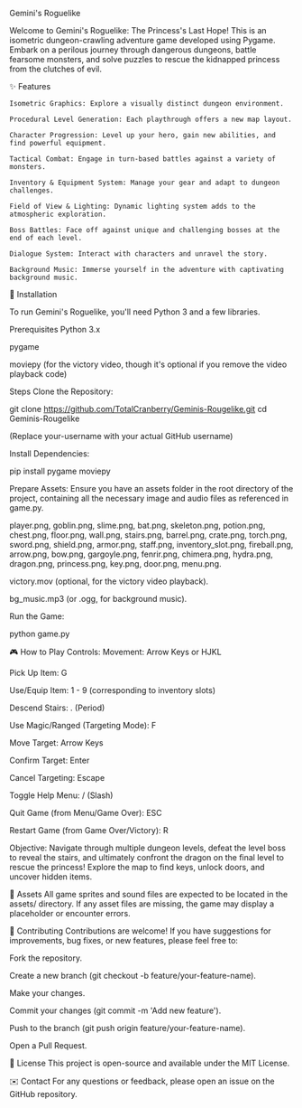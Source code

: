 Gemini's Roguelike

Welcome to Gemini's Roguelike: The Princess's Last Hope! This is an isometric dungeon-crawling adventure game developed using Pygame. Embark on a perilous journey through dangerous dungeons, battle fearsome monsters, and solve puzzles to rescue the kidnapped princess from the clutches of evil.

✨ Features

    Isometric Graphics: Explore a visually distinct dungeon environment.

    Procedural Level Generation: Each playthrough offers a new map layout.

    Character Progression: Level up your hero, gain new abilities, and find powerful equipment.

    Tactical Combat: Engage in turn-based battles against a variety of monsters.

    Inventory & Equipment System: Manage your gear and adapt to dungeon challenges.

    Field of View & Lighting: Dynamic lighting system adds to the atmospheric exploration.

    Boss Battles: Face off against unique and challenging bosses at the end of each level.

    Dialogue System: Interact with characters and unravel the story.

    Background Music: Immerse yourself in the adventure with captivating background music.

🚀 Installation

To run Gemini's Roguelike, you'll need Python 3 and a few libraries.

Prerequisites
Python 3.x

pygame

moviepy (for the victory video, though it's optional if you remove the video playback code)

Steps
Clone the Repository:

git clone https://github.com/TotalCranberry/Geminis-Rougelike.git
cd Geminis-Rougelike

(Replace your-username with your actual GitHub username)

Install Dependencies:

pip install pygame moviepy

Prepare Assets:
Ensure you have an assets folder in the root directory of the project, containing all the necessary image and audio files as referenced in game.py.

player.png, goblin.png, slime.png, bat.png, skeleton.png, potion.png, chest.png, floor.png, wall.png, stairs.png, barrel.png, crate.png, torch.png, sword.png, shield.png, armor.png, staff.png, inventory_slot.png, fireball.png, arrow.png, bow.png, gargoyle.png, fenrir.png, chimera.png, hydra.png, dragon.png, princess.png, key.png, door.png, menu.png.

victory.mov (optional, for the victory video playback).

bg_music.mp3 (or .ogg, for background music).

Run the Game:

python game.py

🎮 How to Play
Controls:
Movement: Arrow Keys or HJKL

Pick Up Item: G

Use/Equip Item: 1 - 9 (corresponding to inventory slots)

Descend Stairs: .  (Period)

Use Magic/Ranged (Targeting Mode): F

Move Target: Arrow Keys

Confirm Target: Enter

Cancel Targeting: Escape

Toggle Help Menu: / (Slash)

Quit Game (from Menu/Game Over): ESC

Restart Game (from Game Over/Victory): R

Objective:
Navigate through multiple dungeon levels, defeat the level boss to reveal the stairs, and ultimately confront the dragon on the final level to rescue the princess! Explore the map to find keys, unlock doors, and uncover hidden items.

🎨 Assets
All game sprites and sound files are expected to be located in the assets/ directory. If any asset files are missing, the game may display a placeholder or encounter errors.

🤝 Contributing
Contributions are welcome! If you have suggestions for improvements, bug fixes, or new features, please feel free to:

Fork the repository.

Create a new branch (git checkout -b feature/your-feature-name).

Make your changes.

Commit your changes (git commit -m 'Add new feature').

Push to the branch (git push origin feature/your-feature-name).

Open a Pull Request.

📜 License
This project is open-source and available under the MIT License.

✉️ Contact
For any questions or feedback, please open an issue on the GitHub repository.

